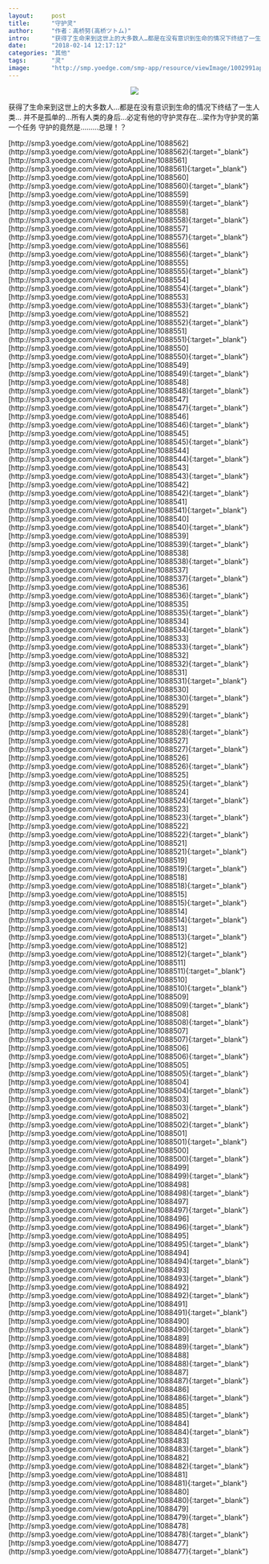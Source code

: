 ```yaml
---
layout:     post
title:      "守护灵"
author:     "作者：高桥努(高桥ツトム)"
intro:      "获得了生命来到这世上的大多数人…都是在没有意识到生命的情况下终结了一生人类… 并不是孤单的…所有人类的身后…必定有他的守护灵存在…梁作为守护灵的第一个任务 守护的竟然是………总理！？"
date:       "2018-02-14 12:17:12"
categories: "其他"
tags:       "灵"
image:      "http://smp.yoedge.com/smp-app/resource/viewImage/1002991appline.png"
---
```

<div style="text-align: center">
<p><img src="http://smp.yoedge.com/smp-app/resource/viewImage/1002991appline.png"/></p>
</div>
<p class="post-meta">
<span>获得了生命来到这世上的大多数人…都是在没有意识到生命的情况下终结了一生人类… 并不是孤单的…所有人类的身后…必定有他的守护灵存在…梁作为守护灵的第一个任务 守护的竟然是………总理！？</span>
</p>
[http://smp3.yoedge.com/view/gotoAppLine/1088562](http://smp3.yoedge.com/view/gotoAppLine/1088562){:target="_blank"}
[http://smp3.yoedge.com/view/gotoAppLine/1088561](http://smp3.yoedge.com/view/gotoAppLine/1088561){:target="_blank"}
[http://smp3.yoedge.com/view/gotoAppLine/1088560](http://smp3.yoedge.com/view/gotoAppLine/1088560){:target="_blank"}
[http://smp3.yoedge.com/view/gotoAppLine/1088559](http://smp3.yoedge.com/view/gotoAppLine/1088559){:target="_blank"}
[http://smp3.yoedge.com/view/gotoAppLine/1088558](http://smp3.yoedge.com/view/gotoAppLine/1088558){:target="_blank"}
[http://smp3.yoedge.com/view/gotoAppLine/1088557](http://smp3.yoedge.com/view/gotoAppLine/1088557){:target="_blank"}
[http://smp3.yoedge.com/view/gotoAppLine/1088556](http://smp3.yoedge.com/view/gotoAppLine/1088556){:target="_blank"}
[http://smp3.yoedge.com/view/gotoAppLine/1088555](http://smp3.yoedge.com/view/gotoAppLine/1088555){:target="_blank"}
[http://smp3.yoedge.com/view/gotoAppLine/1088554](http://smp3.yoedge.com/view/gotoAppLine/1088554){:target="_blank"}
[http://smp3.yoedge.com/view/gotoAppLine/1088553](http://smp3.yoedge.com/view/gotoAppLine/1088553){:target="_blank"}
[http://smp3.yoedge.com/view/gotoAppLine/1088552](http://smp3.yoedge.com/view/gotoAppLine/1088552){:target="_blank"}
[http://smp3.yoedge.com/view/gotoAppLine/1088551](http://smp3.yoedge.com/view/gotoAppLine/1088551){:target="_blank"}
[http://smp3.yoedge.com/view/gotoAppLine/1088550](http://smp3.yoedge.com/view/gotoAppLine/1088550){:target="_blank"}
[http://smp3.yoedge.com/view/gotoAppLine/1088549](http://smp3.yoedge.com/view/gotoAppLine/1088549){:target="_blank"}
[http://smp3.yoedge.com/view/gotoAppLine/1088548](http://smp3.yoedge.com/view/gotoAppLine/1088548){:target="_blank"}
[http://smp3.yoedge.com/view/gotoAppLine/1088547](http://smp3.yoedge.com/view/gotoAppLine/1088547){:target="_blank"}
[http://smp3.yoedge.com/view/gotoAppLine/1088546](http://smp3.yoedge.com/view/gotoAppLine/1088546){:target="_blank"}
[http://smp3.yoedge.com/view/gotoAppLine/1088545](http://smp3.yoedge.com/view/gotoAppLine/1088545){:target="_blank"}
[http://smp3.yoedge.com/view/gotoAppLine/1088544](http://smp3.yoedge.com/view/gotoAppLine/1088544){:target="_blank"}
[http://smp3.yoedge.com/view/gotoAppLine/1088543](http://smp3.yoedge.com/view/gotoAppLine/1088543){:target="_blank"}
[http://smp3.yoedge.com/view/gotoAppLine/1088542](http://smp3.yoedge.com/view/gotoAppLine/1088542){:target="_blank"}
[http://smp3.yoedge.com/view/gotoAppLine/1088541](http://smp3.yoedge.com/view/gotoAppLine/1088541){:target="_blank"}
[http://smp3.yoedge.com/view/gotoAppLine/1088540](http://smp3.yoedge.com/view/gotoAppLine/1088540){:target="_blank"}
[http://smp3.yoedge.com/view/gotoAppLine/1088539](http://smp3.yoedge.com/view/gotoAppLine/1088539){:target="_blank"}
[http://smp3.yoedge.com/view/gotoAppLine/1088538](http://smp3.yoedge.com/view/gotoAppLine/1088538){:target="_blank"}
[http://smp3.yoedge.com/view/gotoAppLine/1088537](http://smp3.yoedge.com/view/gotoAppLine/1088537){:target="_blank"}
[http://smp3.yoedge.com/view/gotoAppLine/1088536](http://smp3.yoedge.com/view/gotoAppLine/1088536){:target="_blank"}
[http://smp3.yoedge.com/view/gotoAppLine/1088535](http://smp3.yoedge.com/view/gotoAppLine/1088535){:target="_blank"}
[http://smp3.yoedge.com/view/gotoAppLine/1088534](http://smp3.yoedge.com/view/gotoAppLine/1088534){:target="_blank"}
[http://smp3.yoedge.com/view/gotoAppLine/1088533](http://smp3.yoedge.com/view/gotoAppLine/1088533){:target="_blank"}
[http://smp3.yoedge.com/view/gotoAppLine/1088532](http://smp3.yoedge.com/view/gotoAppLine/1088532){:target="_blank"}
[http://smp3.yoedge.com/view/gotoAppLine/1088531](http://smp3.yoedge.com/view/gotoAppLine/1088531){:target="_blank"}
[http://smp3.yoedge.com/view/gotoAppLine/1088530](http://smp3.yoedge.com/view/gotoAppLine/1088530){:target="_blank"}
[http://smp3.yoedge.com/view/gotoAppLine/1088529](http://smp3.yoedge.com/view/gotoAppLine/1088529){:target="_blank"}
[http://smp3.yoedge.com/view/gotoAppLine/1088528](http://smp3.yoedge.com/view/gotoAppLine/1088528){:target="_blank"}
[http://smp3.yoedge.com/view/gotoAppLine/1088527](http://smp3.yoedge.com/view/gotoAppLine/1088527){:target="_blank"}
[http://smp3.yoedge.com/view/gotoAppLine/1088526](http://smp3.yoedge.com/view/gotoAppLine/1088526){:target="_blank"}
[http://smp3.yoedge.com/view/gotoAppLine/1088525](http://smp3.yoedge.com/view/gotoAppLine/1088525){:target="_blank"}
[http://smp3.yoedge.com/view/gotoAppLine/1088524](http://smp3.yoedge.com/view/gotoAppLine/1088524){:target="_blank"}
[http://smp3.yoedge.com/view/gotoAppLine/1088523](http://smp3.yoedge.com/view/gotoAppLine/1088523){:target="_blank"}
[http://smp3.yoedge.com/view/gotoAppLine/1088522](http://smp3.yoedge.com/view/gotoAppLine/1088522){:target="_blank"}
[http://smp3.yoedge.com/view/gotoAppLine/1088521](http://smp3.yoedge.com/view/gotoAppLine/1088521){:target="_blank"}
[http://smp3.yoedge.com/view/gotoAppLine/1088519](http://smp3.yoedge.com/view/gotoAppLine/1088519){:target="_blank"}
[http://smp3.yoedge.com/view/gotoAppLine/1088518](http://smp3.yoedge.com/view/gotoAppLine/1088518){:target="_blank"}
[http://smp3.yoedge.com/view/gotoAppLine/1088515](http://smp3.yoedge.com/view/gotoAppLine/1088515){:target="_blank"}
[http://smp3.yoedge.com/view/gotoAppLine/1088514](http://smp3.yoedge.com/view/gotoAppLine/1088514){:target="_blank"}
[http://smp3.yoedge.com/view/gotoAppLine/1088513](http://smp3.yoedge.com/view/gotoAppLine/1088513){:target="_blank"}
[http://smp3.yoedge.com/view/gotoAppLine/1088512](http://smp3.yoedge.com/view/gotoAppLine/1088512){:target="_blank"}
[http://smp3.yoedge.com/view/gotoAppLine/1088511](http://smp3.yoedge.com/view/gotoAppLine/1088511){:target="_blank"}
[http://smp3.yoedge.com/view/gotoAppLine/1088510](http://smp3.yoedge.com/view/gotoAppLine/1088510){:target="_blank"}
[http://smp3.yoedge.com/view/gotoAppLine/1088509](http://smp3.yoedge.com/view/gotoAppLine/1088509){:target="_blank"}
[http://smp3.yoedge.com/view/gotoAppLine/1088508](http://smp3.yoedge.com/view/gotoAppLine/1088508){:target="_blank"}
[http://smp3.yoedge.com/view/gotoAppLine/1088507](http://smp3.yoedge.com/view/gotoAppLine/1088507){:target="_blank"}
[http://smp3.yoedge.com/view/gotoAppLine/1088506](http://smp3.yoedge.com/view/gotoAppLine/1088506){:target="_blank"}
[http://smp3.yoedge.com/view/gotoAppLine/1088505](http://smp3.yoedge.com/view/gotoAppLine/1088505){:target="_blank"}
[http://smp3.yoedge.com/view/gotoAppLine/1088504](http://smp3.yoedge.com/view/gotoAppLine/1088504){:target="_blank"}
[http://smp3.yoedge.com/view/gotoAppLine/1088503](http://smp3.yoedge.com/view/gotoAppLine/1088503){:target="_blank"}
[http://smp3.yoedge.com/view/gotoAppLine/1088502](http://smp3.yoedge.com/view/gotoAppLine/1088502){:target="_blank"}
[http://smp3.yoedge.com/view/gotoAppLine/1088501](http://smp3.yoedge.com/view/gotoAppLine/1088501){:target="_blank"}
[http://smp3.yoedge.com/view/gotoAppLine/1088500](http://smp3.yoedge.com/view/gotoAppLine/1088500){:target="_blank"}
[http://smp3.yoedge.com/view/gotoAppLine/1088499](http://smp3.yoedge.com/view/gotoAppLine/1088499){:target="_blank"}
[http://smp3.yoedge.com/view/gotoAppLine/1088498](http://smp3.yoedge.com/view/gotoAppLine/1088498){:target="_blank"}
[http://smp3.yoedge.com/view/gotoAppLine/1088497](http://smp3.yoedge.com/view/gotoAppLine/1088497){:target="_blank"}
[http://smp3.yoedge.com/view/gotoAppLine/1088496](http://smp3.yoedge.com/view/gotoAppLine/1088496){:target="_blank"}
[http://smp3.yoedge.com/view/gotoAppLine/1088495](http://smp3.yoedge.com/view/gotoAppLine/1088495){:target="_blank"}
[http://smp3.yoedge.com/view/gotoAppLine/1088494](http://smp3.yoedge.com/view/gotoAppLine/1088494){:target="_blank"}
[http://smp3.yoedge.com/view/gotoAppLine/1088493](http://smp3.yoedge.com/view/gotoAppLine/1088493){:target="_blank"}
[http://smp3.yoedge.com/view/gotoAppLine/1088492](http://smp3.yoedge.com/view/gotoAppLine/1088492){:target="_blank"}
[http://smp3.yoedge.com/view/gotoAppLine/1088491](http://smp3.yoedge.com/view/gotoAppLine/1088491){:target="_blank"}
[http://smp3.yoedge.com/view/gotoAppLine/1088490](http://smp3.yoedge.com/view/gotoAppLine/1088490){:target="_blank"}
[http://smp3.yoedge.com/view/gotoAppLine/1088489](http://smp3.yoedge.com/view/gotoAppLine/1088489){:target="_blank"}
[http://smp3.yoedge.com/view/gotoAppLine/1088488](http://smp3.yoedge.com/view/gotoAppLine/1088488){:target="_blank"}
[http://smp3.yoedge.com/view/gotoAppLine/1088487](http://smp3.yoedge.com/view/gotoAppLine/1088487){:target="_blank"}
[http://smp3.yoedge.com/view/gotoAppLine/1088486](http://smp3.yoedge.com/view/gotoAppLine/1088486){:target="_blank"}
[http://smp3.yoedge.com/view/gotoAppLine/1088485](http://smp3.yoedge.com/view/gotoAppLine/1088485){:target="_blank"}
[http://smp3.yoedge.com/view/gotoAppLine/1088484](http://smp3.yoedge.com/view/gotoAppLine/1088484){:target="_blank"}
[http://smp3.yoedge.com/view/gotoAppLine/1088483](http://smp3.yoedge.com/view/gotoAppLine/1088483){:target="_blank"}
[http://smp3.yoedge.com/view/gotoAppLine/1088482](http://smp3.yoedge.com/view/gotoAppLine/1088482){:target="_blank"}
[http://smp3.yoedge.com/view/gotoAppLine/1088481](http://smp3.yoedge.com/view/gotoAppLine/1088481){:target="_blank"}
[http://smp3.yoedge.com/view/gotoAppLine/1088480](http://smp3.yoedge.com/view/gotoAppLine/1088480){:target="_blank"}
[http://smp3.yoedge.com/view/gotoAppLine/1088479](http://smp3.yoedge.com/view/gotoAppLine/1088479){:target="_blank"}
[http://smp3.yoedge.com/view/gotoAppLine/1088478](http://smp3.yoedge.com/view/gotoAppLine/1088478){:target="_blank"}
[http://smp3.yoedge.com/view/gotoAppLine/1088477](http://smp3.yoedge.com/view/gotoAppLine/1088477){:target="_blank"}


